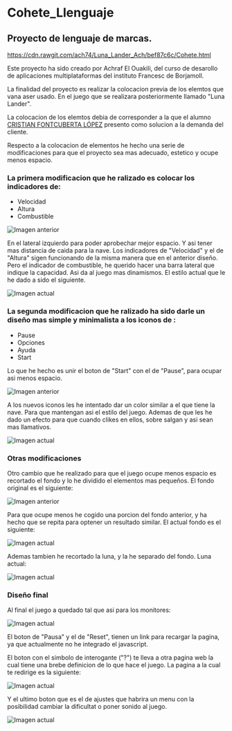 # Cohete_Llenguaje

## Proyecto de lenguaje de marcas.

https://cdn.rawgit.com/ach74/Luna_Lander_Ach/bef87c6c/Cohete.html

Este proyecto ha sido creado por Achraf El Ouakili, del curso de desarollo de aplicaciones multiplataformas del instituto Francesc de Borjamoll. 

La finalidad del proyecto es realizar la colocacion previa de los elemtos que vana aser usado. En el juego que se realizara posteriormente llamado "Luna Lander".

La colocacion de los elemtos debia de corresponder a la que el alumno
[CRISTIAN FONTCUBERTA LÓPEZ](https://github.com/HighYitan/Proyecto-lunar-lander) presento como solucion a la demanda del cliente.

Respecto a la colocacion de elementos he hecho una serie de modificaciones para que el proyecto sea mas adecuado, estetico y ocupe menos espacio.

### La primera modificacion que he ralizado es colocar los indicadores de:
* Velocidad
* Altura
* Combustible


![Imagen anterior](https://github.com/ach74/Luna_Lander_Ach/blob/master/img/EsQ1.PNG)

En el lateral izquierdo para poder aprobechar mejor espacio. Y asi tener mas distancia de caida para la nave. Los indicadores de "Velocidad" y el de "Altura" sigen funcionando de la misma manera que en el anterior diseño. Pero el indicador de combustible, he querido hacer una barra lateral que indique la capacidad. Asi da al juego mas dinamismos. El estilo actual que le he dado a sido el siguiente.

![Imagen actual](https://github.com/ach74/Luna_Lander_Ach/blob/master/img/EsQ2.PNG)


### La segunda modificacion que he ralizado ha sido darle un diseño mas simple y minimalista a los iconos de :
* Pause
* Opciones
* Ayuda
* Start

Lo que he hecho es unir el boton de "Start" con el de "Pause", para ocupar asi menos espacio.

![Imagen anterior](https://github.com/ach74/Luna_Lander_Ach/blob/master/img/EsQ3.PNG)

A los nuevos iconos les he intentado dar un color similar a el que tiene la nave. Para que mantengan asi el estilo del juego. Ademas de que les he dado un efecto para que cuando clikes en ellos, sobre salgan y asi sean mas llamativos.

![Imagen actual](https://github.com/ach74/Luna_Lander_Ach/blob/master/img/EsQ4.PNG)

### Otras modificaciones

Otro cambio que he realizado para que el juego ocupe menos espacio es recortado el fondo y lo he dividido el elementos mas pequeños. El fondo original es el siguiente:

![Imagen anterior](https://github.com/ach74/Luna_Lander_Ach/blob/master/img/Fondo%2Csineditar.jpg)

Para que ocupe menos he cogido una porcion del fondo anterior, y ha hecho que se repita para optener un resultado similar. El actual fondo es el siguiente:

![Imagen actual](https://github.com/ach74/Luna_Lander_Ach/blob/master/img/Fondo.jpg)

Ademas tambien he recortado la luna, y la he separado del fondo. Luna actual:

![Imagen actual](https://github.com/ach74/Luna_Lander_Ach/blob/master/img/Luna.png)

### Diseño final

Al final el juego a quedado tal que asi para los monitores:

![Imagen actual](https://github.com/ach74/Luna_Lander_Ach/blob/master/img/EsQ5.PNG)

El boton de "Pausa" y el de "Reset", tienen un link para recargar la pagina, ya que actualmente no he integrado el javascript.

El boton con el simbolo de interogante ("?") te lleva a otra pagina web la cual tiene una brebe definicion de lo que hace el juego.
La pagina a la cual te redirige es la siguiente:

![Imagen actual](https://github.com/ach74/Luna_Lander_Ach/blob/master/img/EsQ7.PNG)

Y el ultimo boton que es el de ajustes que habrira un menu con la posibilidad cambiar la dificultat o poner sonido al juego.

![Imagen actual](https://github.com/ach74/Luna_Lander_Ach/blob/master/img/EsQ6.PNG)









